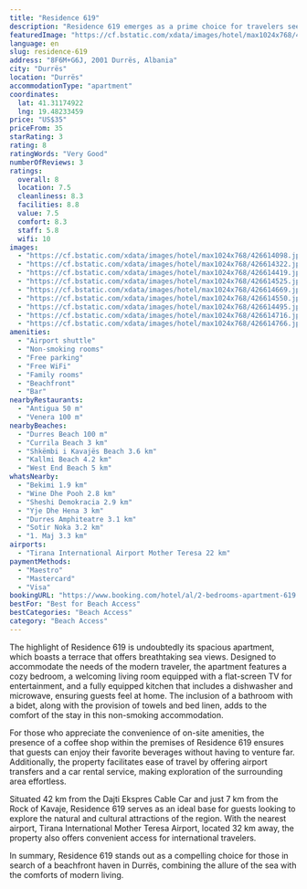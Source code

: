 ```yaml
---
title: "Residence 619"
description: "Residence 619 emerges as a prime choice for travelers seeking a serene beachfront retreat in Durrës, located merely 600 meters from the inviting sands of Durres Beach."
featuredImage: "https://cf.bstatic.com/xdata/images/hotel/max1024x768/426614098.jpg?k=21727ed7b6ce94932577d6e54915fdc3aa2b9afbbbd2eb618cc549373761ec37&o=&hp=1"
language: en
slug: residence-619
address: "8F6M+G6J, 2001 Durrës, Albania"
city: "Durrës"
location: "Durrës"
accommodationType: "apartment"
coordinates:
  lat: 41.31174922
  lng: 19.48233459
price: "US$35"
priceFrom: 35
starRating: 3
rating: 8
ratingWords: "Very Good"
numberOfReviews: 3
ratings:
  overall: 8
  location: 7.5
  cleanliness: 8.3
  facilities: 8.8
  value: 7.5
  comfort: 8.3
  staff: 5.8
  wifi: 10
images:
  - "https://cf.bstatic.com/xdata/images/hotel/max1024x768/426614098.jpg?k=21727ed7b6ce94932577d6e54915fdc3aa2b9afbbbd2eb618cc549373761ec37&o=&hp=1"
  - "https://cf.bstatic.com/xdata/images/hotel/max1024x768/426614322.jpg?k=4c1f90d7ea7ae5cf4a48adba23af885f51f6657d921a4f8ab65980e13bbb9e00&o=&hp=1"
  - "https://cf.bstatic.com/xdata/images/hotel/max1024x768/426614419.jpg?k=972d798f74646964e5d0206f0a0e853781f78cdfed0db1bf97a07977e66eca43&o=&hp=1"
  - "https://cf.bstatic.com/xdata/images/hotel/max1024x768/426614525.jpg?k=810922c072bc6ca0680f654e2cf6f1b38ce9799ee473f8a33583c39425bcc875&o=&hp=1"
  - "https://cf.bstatic.com/xdata/images/hotel/max1024x768/426614669.jpg?k=a6a815ba77ca34ed36f2df232145496a0b5443b8bf1a9ab389fadd28d755f99c&o=&hp=1"
  - "https://cf.bstatic.com/xdata/images/hotel/max1024x768/426614550.jpg?k=cdc7292839c44165fe21bebf2bed4e51ec1b5043b957c321c9849ff641f11a0c&o=&hp=1"
  - "https://cf.bstatic.com/xdata/images/hotel/max1024x768/426614495.jpg?k=cf72d403a61b7792ab3690ce5369767a98eaf6ec32dfd972100f01f9a7dbe036&o=&hp=1"
  - "https://cf.bstatic.com/xdata/images/hotel/max1024x768/426614716.jpg?k=01aaa5e292a151a3a366fe6a54c7f69080a73df88287c66163a23aff87e365c7&o=&hp=1"
  - "https://cf.bstatic.com/xdata/images/hotel/max1024x768/426614766.jpg?k=17b24ab17f15fdc4ce2a32f19f996d7a2f91f80cde49fb3b04e27d6380ed2cc8&o=&hp=1"
amenities:
  - "Airport shuttle"
  - "Non-smoking rooms"
  - "Free parking"
  - "Free WiFi"
  - "Family rooms"
  - "Beachfront"
  - "Bar"
nearbyRestaurants:
  - "Antigua 50 m"
  - "Venera 100 m"
nearbyBeaches:
  - "Durres Beach 100 m"
  - "Currila Beach 3 km"
  - "Shkëmbi i Kavajës Beach 3.6 km"
  - "Kallmi Beach 4.2 km"
  - "West End Beach 5 km"
whatsNearby:
  - "Bekimi 1.9 km"
  - "Wine Dhe Pooh 2.8 km"
  - "Sheshi Demokracia 2.9 km"
  - "Yje Dhe Hena 3 km"
  - "Durres Amphiteatre 3.1 km"
  - "Sotir Noka 3.2 km"
  - "1. Maj 3.3 km"
airports:
  - "Tirana International Airport Mother Teresa 22 km"
paymentMethods:
  - "Maestro"
  - "Mastercard"
  - "Visa"
bookingURL: "https://www.booking.com/hotel/al/2-bedrooms-apartment-619.en-gb.html?aid=8035640"
bestFor: "Best for Beach Access"
bestCategories: "Beach Access"
category: "Beach Access"
---
```


The highlight of Residence 619 is undoubtedly its spacious apartment, which boasts a terrace that offers breathtaking sea views. Designed to accommodate the needs of the modern traveler, the apartment features a cozy bedroom, a welcoming living room equipped with a flat-screen TV for entertainment, and a fully equipped kitchen that includes a dishwasher and microwave, ensuring guests feel at home. The inclusion of a bathroom with a bidet, along with the provision of towels and bed linen, adds to the comfort of the stay in this non-smoking accommodation.

For those who appreciate the convenience of on-site amenities, the presence of a coffee shop within the premises of Residence 619 ensures that guests can enjoy their favorite beverages without having to venture far. Additionally, the property facilitates ease of travel by offering airport transfers and a car rental service, making exploration of the surrounding area effortless.

Situated 42 km from the Dajti Ekspres Cable Car and just 7 km from the Rock of Kavaje, Residence 619 serves as an ideal base for guests looking to explore the natural and cultural attractions of the region. With the nearest airport, Tirana International Mother Teresa Airport, located 32 km away, the property also offers convenient access for international travelers.

In summary, Residence 619 stands out as a compelling choice for those in search of a beachfront haven in Durrës, combining the allure of the sea with the comforts of modern living.